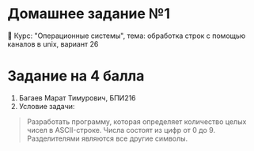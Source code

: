 # Домашнее задание №1
🏫 Курс: "Операционные системы", тема: обработка строк с помощью каналов в unix, вариант 26

# Задание на 4 балла
1. Багаев Марат Тимурович, БПИ216
2. Условие задачи:
  
  > Разработать программу, которая определяет количество целых чисел в ASCII-строке. Числа состоят из цифр от 0 до 9. Разделителями являются все другие символы.

